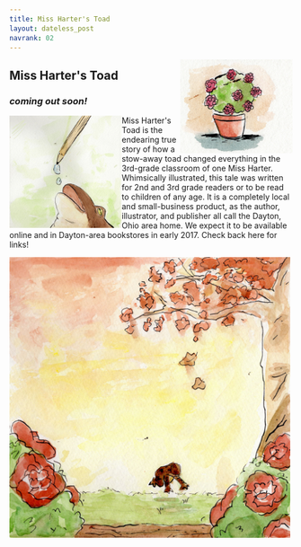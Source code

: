```yaml
---
title: Miss Harter's Toad
layout: dateless_post
navrank: 02
---
```


<img style="float: right;" alt="Pot of begonias" src="/images/pot-solo-50percent.jpg" width="200px"/>

<h2>Miss Harter's Toad</h2>
<h3><i>coming out soon!</i></h3>

<p class="nofloat" />
<p class="nofloat" />

<img style="float: left;" alt="Toad drinking water droplets" src="/images/frog-water-droo2-50percent.jpg" width="200px"/>

Miss Harter's Toad is the endearing true story of how a stow-away toad changed everything in the 3rd-grade classroom of one Miss Harter.  Whimsically illustrated, this tale was written for 2nd and 3rd grade readers or to be read to children of any age.   It is a completely local and small-business product, as the author, illustrator, and publisher all call the Dayton, Ohio area home.  We expect it to be available online and in Dayton-area bookstores in early 2017.  Check back here for links!

<img style="margin-left: auto; margin-right:auto;" alt="Toad hopping under tree" src="/images/1-50percent.jpg" width="500px"/>